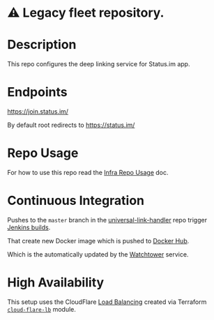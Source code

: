 # :warning: Legacy fleet repository.

# Description

This repo configures the deep linking service for Status.im app.

# Endpoints

https://join.status.im/

By default root redirects to https://status.im/

# Repo Usage

For how to use this repo read the [Infra Repo Usage](https://github.com/status-im/infra-docs/blob/master/docs/general/ansible_terraform.md) doc.

# Continuous Integration

Pushes to the `master` branch in the [universal-link-handler](https://github.com/status-im/universal-links-handler) repo trigger [Jenkins builds](https://ci.status.im/job/website/job/join.status.im/).

That create new Docker image which is pushed to [Docker Hub](https://hub.docker.com/r/statusteam/universal-links-handler/).

Which is the automatically updated by the [Watchtower](https://github.com/v2tec/watchtower) service.

# High Availability

This setup uses the CloudFlare [Load Balancing](https://support.cloudflare.com/hc/en-us/articles/115000081911-Tutorial-How-to-Set-Up-Load-Balancing-Intelligent-Failover-on-Cloudflare) created via Terraform [`cloud-flare-lb`](modules/cloud-flare-lb) module.
